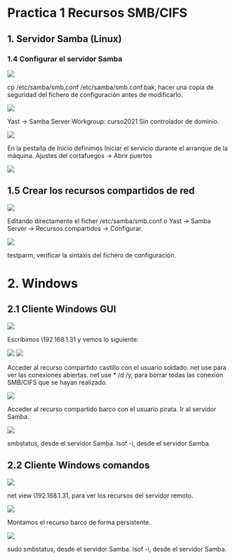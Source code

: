# Practica 1 Recursos SMB/CIFS

## 1. Servidor Samba (Linux)
### 1.4 Configurar el servidor Samba
![](https://github.com/DAVIDQR22/add20-21-david-quintero/blob/master/U2/Practica1/Recursos-SMB-CIFS/imagenes/samba2.png)

cp /etc/samba/smb.conf /etc/samba/smb.conf.bak, hacer una copia de seguridad del fichero de configuración antes de modificarlo.

![](https://github.com/DAVIDQR22/add20-21-david-quintero/blob/master/U2/Practica1/Recursos-SMB-CIFS/imagenes/samba1.4-1.png)

Yast -> Samba Server
Workgroup: curso2021
Sin controlador de dominio.

![](https://github.com/DAVIDQR22/add20-21-david-quintero/blob/master/U2/Practica1/Recursos-SMB-CIFS/imagenes/samba1.4-2.png)

En la pestaña de Inicio definimos
Iniciar el servicio durante el arranque de la máquina.
Ajustes del cortafuegos -> Abrir puertos

![](https://github.com/DAVIDQR22/add20-21-david-quintero/blob/master/U2/Practica1/Recursos-SMB-CIFS/imagenes/samba1.4-3.png)

## 1.5 Crear los recursos compartidos de red
![](https://github.com/DAVIDQR22/add20-21-david-quintero/blob/master/U2/Practica1/Recursos-SMB-CIFS/imagenes/samba1.5-1.PNG)

Editando directamente el ficher /etc/samba/smb.conf o 
Yast -> Samba Server -> Recursos compartidos -> Configurar.

![](https://github.com/DAVIDQR22/add20-21-david-quintero/blob/master/U2/Practica1/Recursos-SMB-CIFS/imagenes/samba1.5-2.png)

testparm, verificar la sintaxis del fichero de configuración.

# 2. Windows
## 2.1 Cliente Windows GUI
![](https://github.com/DAVIDQR22/add20-21-david-quintero/blob/master/U2/Practica1/Recursos-SMB-CIFS/imagenes/samba2.1-1.PNG)

Escribimos \\192.168.1.31 y vemos lo siguiente:

![](https://github.com/DAVIDQR22/add20-21-david-quintero/blob/master/U2/Practica1/Recursos-SMB-CIFS/imagenes/samba2.1-2.PNG)
![](https://github.com/DAVIDQR22/add20-21-david-quintero/blob/master/U2/Practica1/Recursos-SMB-CIFS/imagenes/samba2.1-3.PNG)

Acceder al recurso compartido castillo con el usuario soldado.
net use para ver las conexiones abiertas.
net use * /d /y, para borrar todas las conexión SMB/CIFS que se hayan realizado.

![](https://github.com/DAVIDQR22/add20-21-david-quintero/blob/master/U2/Practica1/Recursos-SMB-CIFS/imagenes/samba2.1-5.PNG)

Acceder al recurso compartido barco con el usuario pirata.
Ir al servidor Samba.

![](https://github.com/DAVIDQR22/add20-21-david-quintero/blob/master/U2/Practica1/Recursos-SMB-CIFS/imagenes/samba2.1-4.PNG)

smbstatus, desde el servidor Samba.
lsof -i, desde el servidor Samba.


## 2.2 Cliente Windows comandos
![](https://github.com/DAVIDQR22/add20-21-david-quintero/blob/master/U2/Practica1/Recursos-SMB-CIFS/imagenes/enviar2.2-1.PNG)

net view \\192.168.1.31, para ver los recursos del servidor remoto.

![](https://github.com/DAVIDQR22/add20-21-david-quintero/blob/master/U2/Practica1/Recursos-SMB-CIFS/imagenes/enviar2.2-2.PNG)

Montamos el recurso barco de forma persistente.

![](https://github.com/DAVIDQR22/add20-21-david-quintero/blob/master/U2/Practica1/Recursos-SMB-CIFS/imagenes/enviar2.2-3.PNG)

sudo smbstatus, desde el servidor Samba.
lsof -i, desde el servidor Samba.



